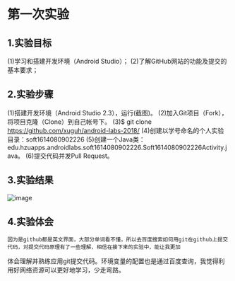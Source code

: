 # 第一次实验
 ## 1.实验目标
(1)学习和搭建开发环境（Android Studio）；
(2)了解GitHub网站的功能及提交的基本要求；
 ## 2.实验步骤
(1)搭建开发环境（Android Studio 2.3），运行(截图)。
(2)加入Git项目（Fork），将项目克隆（Clone）到自己帐号下。
(3)$ git clone https://github.com/xuguh/android-labs-2018/
(4)创建以学号命名的个人实验目录：soft1614080902226
(5)创建一个Java类：edu.hzuapps.androidlabs.soft1614080902226.Soft1614080902226Activity.java。
(6)提交代码并发Pull Request。
 ## 3.实验结果
 ![image](https://github.com/xuguh/android-labs-2018/blob/master/soft1614080902226/soft1614080902226.png)
 ## 4.实验体会
    因为是github都是英文界面，大部分单词看不懂，所以去百度搜索如何用git在github上提交代码，对提交代码原理有了一些理解，相信在接下来的实验中，能让我更加
 体会理解并熟练应用git提交代码。环境变量的配置也是通过百度查询，我觉得利用好网络资源可以更好地学习，少走弯路。
